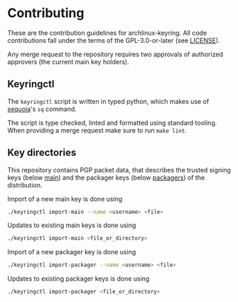 # Contributing

These are the contribution guidelines for archlinux-keyring.
All code contributions fall under the terms of the GPL-3.0-or-later (see
[LICENSE](LICENSE)).

Any merge request to the repository requires two approvals of authorized
approvers (the current main key holders).

## Keyringctl

The `keyringctl` script is written in typed python, which makes use of
[sequoia](https://sequoia-pgp.org/)'s `sq` command.

The script is type checked, linted and formatted using standard tooling.
When providing a merge request make sure to run `make lint`.

## Key directories

This repository contains PGP packet data, that describes the trusted signing
keys (below [main](main)) and the packager keys (below [packagers](packagers))
of the distribution.

Import of a new main key is done using

```bash
./keyringctl import-main --name <username> <file>
```

Updates to existing main keys is done using

```bash
./keyringctl import-main <file_or_directory>
```

Import of a new packager key is done using

```bash
./keyringctl import-packager --name <username> <file>
```

Updates to existing packager keys is done using

```bash
./keyringctl import-packager <file_or_directory>
```
